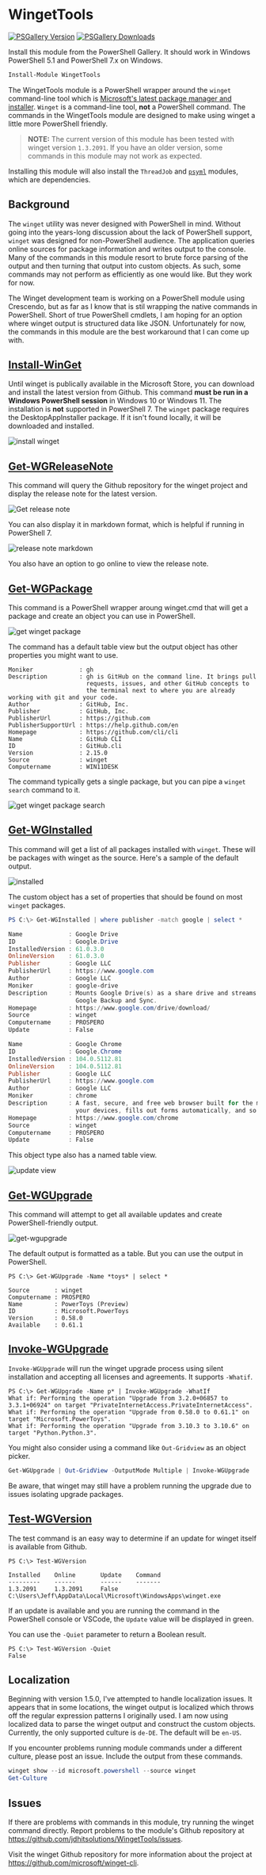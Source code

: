 # WingetTools

[![PSGallery Version](https://img.shields.io/powershellgallery/v/WingetTools.png?style=for-the-badge&label=PowerShell%20Gallery)](https://www.powershellgallery.com/packages/WingetTools/) [![PSGallery Downloads](https://img.shields.io/powershellgallery/dt/WingetTools.png?style=for-the-badge&label=Downloads)](https://www.powershellgallery.com/packages/WingetTools/)

Install this module from the PowerShell Gallery. It should work in Windows PowerShell 5.1 and PowerShell 7.x on Windows.

```powershell
Install-Module WingetTools
```

The WingetTools module is a PowerShell wrapper around the `winget` command-line tool which is [Microsoft's latest package manager and installer](https://github.com/microsoft/winget-cli). `Winget` is a command-line tool, **not** a PowerShell command. The commands in the WingetTools module are designed to make using winget a little more PowerShell friendly.

> **NOTE:** The current version of this module has been tested with winget version `1.3.2091`. If you have an older version, some commands in this module may not work as expected.

Installing this module will also install the `ThreadJob` and [`psyml`](https://github.com/bitrut94/psyml) modules, which are dependencies.

## Background

The `winget` utility was never designed with PowerShell in mind. Without going into the years-long discussion about the lack of PowerShell support, `winget` was designed for non-PowerShell audience. The application queries online sources for package information and writes output to the console. Many of the commands in this module resort to brute force parsing of the output and then turning that output into custom objects. As such, some commands may not perform as efficiently as one would like. But they work for now.

The Winget development team is working on a PowerShell module using Crescendo, but as far as I know that is stil wrapping the native commands in PowerShell. Short of true PowerShell cmdlets, I am hoping for an option where winget output is structured data like JSON. Unfortunately for now, the commands in this module are the best workaround that I can come up with.

## [Install-WinGet](docs/Install-Winget.md)

Until winget is publically available in the Microsoft Store, you can download and install the latest version from Github. This command **must be run in a Windows PowerShell session** in Windows 10 or Windows 11. The installation is **not** supported in PowerShell 7. The `winget` package requires the DesktopAppInstaller package. If it isn't found locally, it will be downloaded and installed.

![install winget](images/install-winget.png)

## [Get-WGReleaseNote](docs/Get-WGReleaseNote.md)

This command will query the Github repository for the winget project and display the release note for the latest version.

![Get release note](images/get-wgreleasenote.png)

You can also display it in markdown format, which is helpful if running in PowerShell 7.

![release note markdown](images/releasenote-markdown.png)

You also have an option to go online to view the release note.

## [Get-WGPackage](docs/get-WGPackage.md)

This command is a PowerShell wrapper aroung winget.cmd that will get a package and create an object you can use in PowerShell.

![get winget package](images/get-wgpackage-1.png)

The command has a default table view but the output object has other properties you might want to use.

```text
Moniker             : gh
Description         : gh is GitHub on the command line. It brings pull
                      requests, issues, and other GitHub concepts to
                      the terminal next to where you are already working with git and your code.
Author              : GitHub, Inc.
Publisher           : GitHub, Inc.
PublisherUrl        : https://github.com
PublisherSupportUrl : https://help.github.com/en
Homepage            : https://github.com/cli/cli
Name                : GitHub CLI
ID                  : GitHub.cli
Version             : 2.15.0
Source              : winget
Computername        : WIN11DESK
```

The command typically gets a single package, but you can pipe a `winget search` command to it.

![get winget package search](images/get-wgpackage-2.png)

## [Get-WGInstalled](docs/Get-WGInstalled.md)

This command will get a list of all packages installed with `winget`. These will be packages with winget as the source. Here's a sample of the default output.

![installed](images/get-wginstalled.png)

The custom object has a set of properties that should be found on most `winget` packages.

```powershell
PS C:\> Get-WGInstalled | where publisher -match google | select *

Name             : Google Drive
ID               : Google.Drive
InstalledVersion : 61.0.3.0
OnlineVersion    : 61.0.3.0
Publisher        : Google LLC
PublisherUrl     : https://www.google.com
Author           : Google LLC
Moniker          : google-drive
Description      : Mounts Google Drive(s) as a share drive and streams files as needed from the cloud. Alternative to
                   Google Backup and Sync.
Homepage         : https://www.google.com/drive/download/
Source           : winget
Computername     : PROSPERO
Update           : False

Name             : Google Chrome
ID               : Google.Chrome
InstalledVersion : 104.0.5112.81
OnlineVersion    : 104.0.5112.81
Publisher        : Google LLC
PublisherUrl     : https://www.google.com
Author           : Google LLC
Moniker          : chrome
Description      : A fast, secure, and free web browser built for the modern web. Chrome syncs bookmarks across all
                   your devices, fills out forms automatically, and so much more.
Homepage         : https://www.google.com/chrome
Source           : winget
Computername     : PROSPERO
Update           : False
```

This object type also has a named table view.

![update view](images/update-view.png)

## [Get-WGUpgrade](docs/Get-WGUpgrade.md)

This command will attempt to get all available updates and create PowerShell-friendly output.

![get-wgupgrade](images/get-wgupgrade.png)

The default output is formatted as a table. But you can use the output in PowerShell.

```dos
PS C:\> Get-WGUpgrade -Name *toys* | select *

Source       : winget
Computername : PROSPERO
Name         : PowerToys (Preview)
ID           : Microsoft.PowerToys
Version      : 0.58.0
Available    : 0.61.1
```

## [Invoke-WGUpgrade](docs/Invoke-WGUpgrade.md)

`Invoke-WGUpgrade` will run the winget upgrade process using silent installation and accepting all licenses and agreements. It supports `-Whatif`.

```dos
PS C:\> Get-WGUpgrade -Name p* | Invoke-WGUpgrade -WhatIf
What if: Performing the operation "Upgrade from 3.2.0+06857 to 3.3.1+06924" on target "PrivateInternetAccess.PrivateInternetAccess".
What if: Performing the operation "Upgrade from 0.58.0 to 0.61.1" on target "Microsoft.PowerToys".
What if: Performing the operation "Upgrade from 3.10.3 to 3.10.6" on target "Python.Python.3".
```

You might also consider using a command like `Out-Gridview` as an object picker.

```powershell
Get-WGUpgrade | Out-GridView -OutputMode Multiple | Invoke-WGUpgrade
```

Be aware, that winget may still have a problem running the upgrade due to issues isolating upgrade packages.

## [Test-WGVersion](docs/Test-WGVersion.md)

The test command is an easy way to determine if an update for winget itself is available from Github.

```dos
PS C:\> Test-WGVersion

Installed    Online       Update    Command
---------    ------       ------    -------
1.3.2091     1.3.2091     False     C:\Users\Jeff\AppData\Local\Microsoft\WindowsApps\winget.exe
```

If an update is available and you are running the command in the PowerShell console or VSCode, the `Update` value will be displayed in green.

You can use the `-Quiet` parameter to return a Boolean result.

```dos
PS C:\> Test-WGVersion -Quiet
False
```

## Localization

Beginning with version 1.5.0, I've attempted to handle localization issues. It appears that in some locations, the winget output is localized which throws off the regular expression patterns I originally used. I am now using localized data to parse the winget output and construct the custom objects.  Currently, the only supported culture is `de-DE`. The default will be `en-US`.

If you encounter problems running module commands under a different culture, please post an issue. Include the output from these commands.

```powershell
winget show --id microsoft.powershell --source winget
Get-Culture
```

## Issues

If there are problems with commands in this module, try running the winget command directly. Report problems to the module's Github repository at <https://github.com/jdhitsolutions/WingetTools/issues>.

Visit the winget Github repository for more information about the project at <https://github.com/microsoft/winget-cli>.
